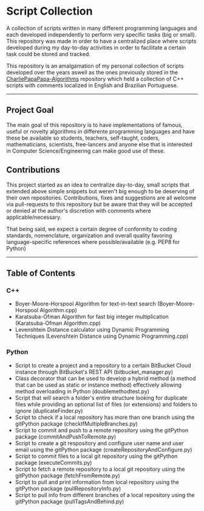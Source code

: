 # Script Collection
A collection of scripts written in many different programming languages and each developed independently to perform very specific tasks (big or small). This repository was made in order to have a centralized place where scripts developed during my day-to-day activities in order to facilitate a certain task could be stored and tracked.

This repository is an amalgamation of my personal collection of scripts developed over the years aswell as the ones previously stored in the [CharliePapaPapa-Algorithms](https://github.com/Giorox/CharliePapaPapa-Algorithms) repository which held a collection of C++ scripts with comments localized in English and Brazilian Portuguese.

-----------

## Project Goal

The main goal of this repository is to have implementations of famous, useful or novelty algorithms in differente programming languages and have these be available so students, teachers, self-taught, coders, mathematicians, scientists, free-lancers and anyone else that is interested in Computer Science/Engineering can make good use of these.

## Contributions

This project started as an idea to centralize day-to-day, small scripts that extended above simple snippets but weren't big enough to be deserving of their own repositories. Contributions, fixes and suggestions are all welcome via pull-requests to this repository but be aware that they will be accepted or denied at the author's discretion with comments where applicable/necessary.

That being said, we expect a certain degree of conformity to coding standards, nomenclature, organization and overall quality favoring language-specific references where possible/available (e.g. PEP8 for Python)

-----------

## Table of Contents

### C++
- Boyer-Moore-Horspool Algorithm for text-in-text search (Boyer-Moore-Horspool Algorithm.cpp)
- Karatsuba-Ofman Algorithm for fast big integer multiplication (Karatsuba-Ofman Algorithm.cpp)
- Levenshtein Distance calculator using Dynamic Programming Techniques (Levenshtein Distance using Dynamic Programming.cpp)

### Python
- Script to create a project and a repository to a certain BitBucket Cloud instance through BitBucket's REST API (bitbucket_manager.py)
- Class decorator that can be used to develop a hybrid method (a method that can be used as static or instance method) effectively allowing method overloading in Python (doublemethodtest.py)
- Script that will search a folder's entire structure looking for duplicate files while providing an optional list of files (or extensions) and folders to ignore (duplicateFinder.py)
- Script to check if a local repository has more than one branch using the gitPython package (checkIfMultipleBranches.py)
- Script to commit and push to a remote repository using the gitPython package (commitAndPushToRemote.py)
- Script to create a git respository and configure user name and user email using the gitPython package (createRepositoryAndConfigure.py)
- Script to commit files to a local git repository using the gitPython package (executeCommits.py)
- Script to fetch a remote repository to a local git repository using the gitPython package (fetchFromRemote.py)
- Script to pull and print information from local repository using the gitPython package (pullRepositoryInfo.py)
- Script to pull info from different branches of a local repository using the gitPython package (pullTagsAndBehind.py)
